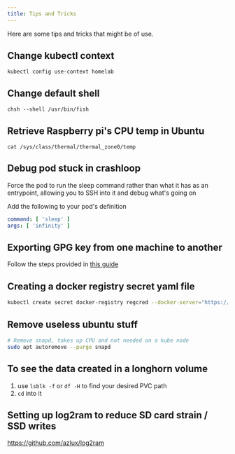 ```yaml
---
title: Tips and Tricks
---
```


Here are some tips and tricks that might be of use.

## Change kubectl context

```shell
kubectl config use-context homelab
```

## Change default shell

```shell
chsh --shell /usr/bin/fish
```

## Retrieve Raspberry pi's CPU temp in Ubuntu

```shell
cat /sys/class/thermal/thermal_zone0/temp
```

## Debug pod stuck in crashloop

Force the pod to run the sleep command rather than what it has as an entrypoint, allowing you to SSH into it and debug
what's going on

Add the following to your pod's definition

```yaml
command: [ 'sleep' ]
args: [ 'infinity' ]
```

## Exporting GPG key from one machine to another

Follow the steps provided
in [this guide](https://makandracards.com/makandra-orga/37763-gpg-extract-private-key-and-import-on-different-machine)

## Creating a docker registry secret yaml file

```bash
kubectl create secret docker-registry regcred --docker-server="https://index.docker.io/v1/" --docker-username=<username> --docker-password=<password> --docker-email=<email> --dry-run=client -oyaml > regcred.yaml
```

## Remove useless ubuntu stuff

```bash
# Remove snapd, takes up CPU and not needed on a kube node
sudo apt autoremove --purge snapd
```

## To see the data created in a longhorn volume

1. use `lsblk -f` or `df -H` to find your desired PVC path
2. `cd` into it

## Setting up log2ram to reduce SD card strain / SSD writes  
https://github.com/azlux/log2ram